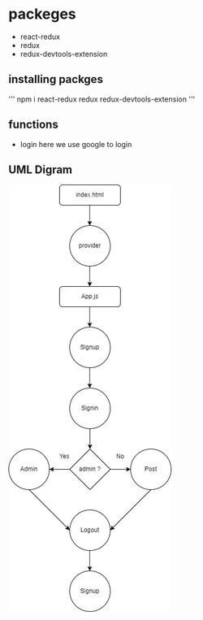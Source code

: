 # packeges
- react-redux
- redux
- redux-devtools-extension
## installing packges
'''
npm i react-redux redux redux-devtools-extension
'''

## functions
- login 
here we use google to login 
## UML Digram
![alt text](./UntitledDiagram.jpg)
